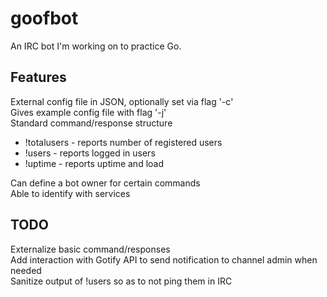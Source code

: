 # goofbot

An IRC bot I'm working on to practice Go.

## Features

External config file in JSON, optionally set via flag '-c'  
Gives example config file with flag '-j'  
Standard command/response structure  
* !totalusers - reports number of registered users  
* !users - reports logged in users  
* !uptime - reports uptime and load      

Can define a bot owner for certain commands  
Able to identify with services  

## TODO

Externalize basic command/responses  
Add interaction with Gotify API to send notification to channel admin when needed  
Sanitize output of !users so as to not ping them in IRC  
